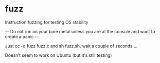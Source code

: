 # fuzz
Instruction fuzzing for testing OS stability

-- Do not run on your bare metal unless you are at the console and want to create a panic --

Just cc -o fuzz fuzz.c and sh fuzz.sh, wait a couple of seconds....

Doesn't seem to work on Ubuntu (but it's still testing)
